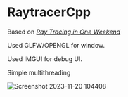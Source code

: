 # RaytracerCpp
Based on [_Ray Tracing in One Weekend_](https://raytracing.github.io/books/RayTracingInOneWeekend.html)

Used GLFW/OPENGL for window.

Used IMGUI for debug UI.

Simple multithreading

![Screenshot 2023-11-20 104408](https://github.com/suranjanRedtail/RaytracerCpp/assets/78081677/15d24b89-769c-44ba-b7ec-111b56d2b1e9)
